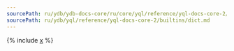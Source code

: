 ```yaml
---
sourcePath: ru/ydb/ydb-docs-core/ru/core/yql/reference/yql-docs-core-2/builtins/dict.md
sourcePath: ru/ydb/yql/reference/yql-docs-core-2/builtins/dict.md
---
```



{% include [x](_includes/dict.md) %}
